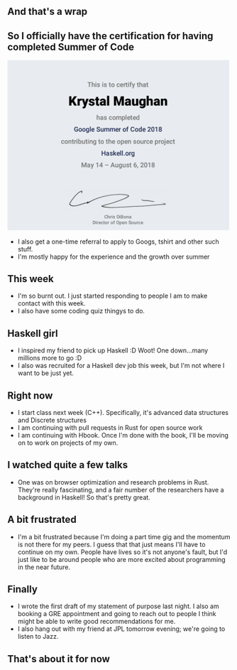## And that's a wrap

## So I officially have the certification for having completed Summer of Code

<img src="/images/completedgsoc.png" width="500">

- I also get a one-time referral to apply to Googs, tshirt and other such stuff.
- I'm mostly happy for the experience and the growth over summer

## This week
- I'm so burnt out. I just started responding to people I am to make contact with this week.
- I also have some coding quiz thingys to do.

## Haskell girl
- I inspired my friend to pick up Haskell :D Woot! One down...many millions more to go :D
- I also was recruited for a Haskell dev job this week, but I'm not where I want to be just yet.

## Right now
- I start class next week (C++). Specifically, it's advanced data structures and Discrete structures
- I am continuing with pull requests in Rust for open source work
- I am continuing with Hbook. Once I'm done with the book, I'll be moving on to work on 
  projects of my own.
  
## I watched quite a few talks
- One was on browser optimization and research problems in Rust. They're really fascinating, and a fair
  number of the researchers have a background in Haskell! So that's pretty great. 
  
## A bit frustrated
- I'm a bit frustrated because I'm doing a part time gig and the momentum is not there for my peers.
  I guess that that just means I'll have to continue on my own. People have lives so it's not anyone's fault,
  but I'd just like to be around people who are more excited about programming in the near future.

## Finally
- I wrote the first draft of my statement of purpose last night. I also am booking a GRE appointment and
  going to reach out to people I think might be able to write good recommendations for me.
- I also hang out with my friend at JPL tomorrow evening; we're going to listen to Jazz.

## That's about it for now
